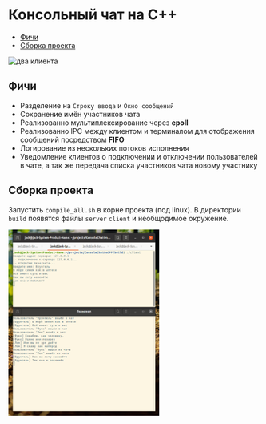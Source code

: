 Консольный чат на C++
============

- [Фичи](#фичи)
- [Сборка проекта](#сборка-проекта)

![два клиента](https://raw.githubusercontent.com/EvgeniyLupanov1024/EvgeniyLupanov1024/main/projects_media/ConsoleChatOnCPP/console_chat_cpp_03.gif)

## Фичи

- Разделение на `Строку ввода` и `Окно сообщений`
- Сохранение имён участников чата
- Реализованно мультиплексирование через **epoll**
- Реализованно IPC между клиентом и терминалом для отображения сообщений посредством **FIFO**
- Логирование из нескольких потоков исполнения
- Уведомление клиентов о подключении и отключении пользователей в чате, а так же передача списка участников чата новому участнику

## Сборка проекта

Запустить `compile_all.sh` в корне проекта (под linux). В директории `build` появятся файлы `server` `client` и необщодимое окружение.

<img src="https://raw.githubusercontent.com/EvgeniyLupanov1024/EvgeniyLupanov1024/main/projects_media/ConsoleChatOnCPP/console_chat_cpp_wrungel.jpg" align="middle" alt="Врунгель" width="60%">
